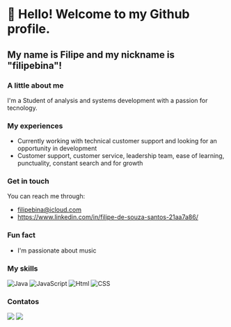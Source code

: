 # 👋 Hello! Welcome to my Github profile.
## My name is Filipe and my nickname is "filipebina"!

### A little about me

I'm a Student of analysis and systems development with a passion for tecnology.
### My experiences

* Currently working with technical customer support and looking for an opportunity in development
* Customer support, customer service, leadership team, ease of learning, punctuality, constant search and for growth

### Get in touch

You can reach me through:
* filipebina@icloud.com
* https://www.linkedin.com/in/filipe-de-souza-santos-21aa7a86/

### Fun fact

* I'm passionate about music

### My skills

![Java](https://cdn.jsdelivr.net/gh/devicons/devicon/icons/java/java-original.svg)
![JavaScript](https://cdn.jsdelivr.net/gh/devicons/devicon/icons//javascript/javascript-original.svg)
![Html](https://cdn.jsdelivr.net/gh/devicons/devicon/icons//html5/html5-original.svg)
![CSS](https://cdn.jsdelivr.net/gh/devicons/devicon/icons//css3/css3-original.svg)

### Contatos

<div>
<a href="https://www.youtube.com/[Your YouTube Channel]" target="_blank"><img loading="lazy" src="https://img.shields.io/badge/YouTube-FF0000?style=for-the-badge&logo=youtube&logoColor=white" target="_blank"></a>
<a href="https://instagram.com/[Your Instagram Handle]" target="_blank"><img loading="lazy" src="https://img.shields.io/badge/Instagram-E4405F?style=for-the-badge&logo=instagram&logoColor=white" target=https://www.instagram.com/pr.filipebina/></a>
</div>